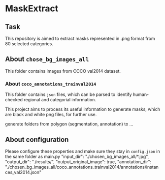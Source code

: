 # MaskExtract

## Task
This repository is aimed to extract masks represented in .png format
from 80 selected categories.

## About `chose_bg_images_all`
This folder contains images from COCO val2014 dataset.
### About `coco_annotations_trainval2014`
This folder contains `json` files,
which can be parsed to identify human-checked regional and categorial information.

This project aims to process its useful information to generate masks,
which are black and white png files, for further use.


generate folders
from polygon (segmentation, annotation) to ...

## About configuration
Please configure these properties and make sure they stay in `config.json` in the same folder as main.py
    "input_dir": "./chosen_bg_images_all/*.jpg",
    "output_dir": "./results/",
    "output_original_image": true,
    "annotation_dir": "./chosen_bg_images_all/coco_annotations_trainval2014/annotations/instances_val2014.json"